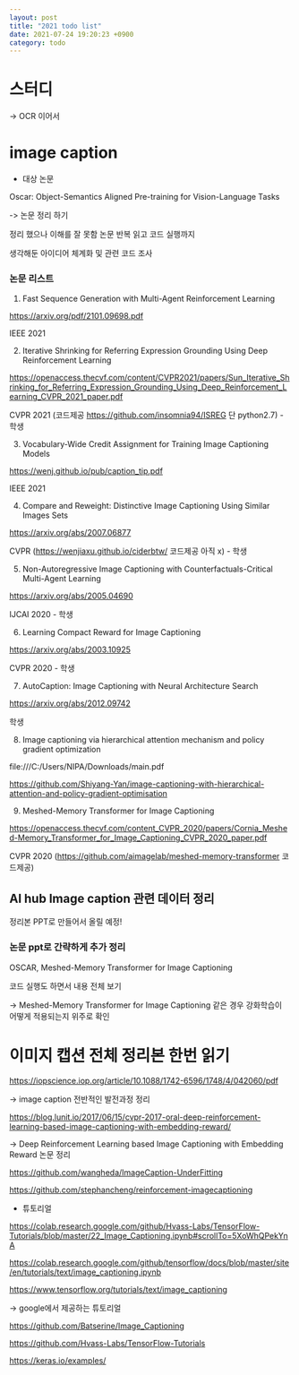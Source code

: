 ```yaml
---
layout: post
title: "2021 todo list"
date: 2021-07-24 19:20:23 +0900
category: todo
---
```


# 스터디

-> OCR 이어서 


# image caption

- 대상 논문 

Oscar: Object-Semantics Aligned Pre-training for Vision-Language Tasks

-> 논문 정리 하기

정리 했으나 이해를 잘 못함 논문 반복 읽고 코드 실행까지 

생각해둔 아이디어 체계화 및 관련 코드 조사

### 논문 리스트 

1. Fast Sequence Generation with Multi-Agent Reinforcement Learning

https://arxiv.org/pdf/2101.09698.pdf

IEEE 2021

2. Iterative Shrinking for Referring Expression Grounding Using Deep Reinforcement Learning

https://openaccess.thecvf.com/content/CVPR2021/papers/Sun_Iterative_Shrinking_for_Referring_Expression_Grounding_Using_Deep_Reinforcement_Learning_CVPR_2021_paper.pdf

CVPR 2021 (코드제공 https://github.com/insomnia94/ISREG 단 python2.7) - 학생

3. Vocabulary-Wide Credit Assignment for Training Image Captioning Models

https://wenj.github.io/pub/caption_tip.pdf

IEEE 2021

4. Compare and Reweight: Distinctive Image Captioning Using Similar Images Sets

https://arxiv.org/abs/2007.06877

CVPR (https://wenjiaxu.github.io/ciderbtw/  코드제공 아직 x) - 학생

5. Non-Autoregressive Image Captioning  with Counterfactuals-Critical Multi-Agent Learning

https://arxiv.org/abs/2005.04690

IJCAI 2020 - 학생 

6. Learning Compact Reward for Image Captioning

https://arxiv.org/abs/2003.10925

CVPR 2020 - 학생

7. AutoCaption: Image Captioning with Neural Architecture Search

https://arxiv.org/abs/2012.09742

학생

8. Image captioning via hierarchical attention mechanism and policy gradient optimization

file:///C:/Users/NIPA/Downloads/main.pdf

https://github.com/Shiyang-Yan/image-captioning-with-hierarchical-attention-and-policy-gradient-optimisation

9. Meshed-Memory Transformer for Image Captioning

https://openaccess.thecvf.com/content_CVPR_2020/papers/Cornia_Meshed-Memory_Transformer_for_Image_Captioning_CVPR_2020_paper.pdf

CVPR 2020 (https://github.com/aimagelab/meshed-memory-transformer 코드제공)


## AI hub Image caption 관련 데이터 정리 
정리본 PPT로 만들어서 올릴 예정!


### 논문 ppt로 간략하게 추가 정리 

OSCAR, Meshed-Memory Transformer for Image Captioning

코드 실행도 하면서 내용 전체 보기 

-> Meshed-Memory Transformer for Image Captioning 같은 경우 강화학습이 어떻게 적용되는지 위주로 확인



# 이미지 캡션 전체 정리본 한번 읽기

https://iopscience.iop.org/article/10.1088/1742-6596/1748/4/042060/pdf

-> image caption 전반적인 발전과정 정리 

https://blog.lunit.io/2017/06/15/cvpr-2017-oral-deep-reinforcement-learning-based-image-captioning-with-embedding-reward/

-> Deep Reinforcement Learning based Image Captioning with Embedding Reward 논문 정리

https://github.com/wangheda/ImageCaption-UnderFitting

https://github.com/stephancheng/reinforcement-imagecaptioning


-  튜토리얼

https://colab.research.google.com/github/Hvass-Labs/TensorFlow-Tutorials/blob/master/22_Image_Captioning.ipynb#scrollTo=5XoWhQPekYnA

https://colab.research.google.com/github/tensorflow/docs/blob/master/site/en/tutorials/text/image_captioning.ipynb

https://www.tensorflow.org/tutorials/text/image_captioning

-> google에서 제공하는 튜토리얼 

https://github.com/Batserine/Image_Captioning


  
https://github.com/Hvass-Labs/TensorFlow-Tutorials
 
https://keras.io/examples/
